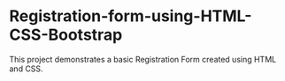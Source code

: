 # Registration-form-using-HTML-CSS-Bootstrap
This project demonstrates a basic Registration Form created using HTML and CSS. 
